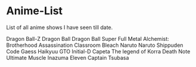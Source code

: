 # Anime-List
List of all anime shows I have seen till date.

Dragon Ball-Z
Dragon Ball
Dragon Ball Super
Full Metal Alchemist: Brotherhood
Assassination Classroom
Bleach 
Naruto
Naruto Shippuden
Code Gaess 
Haikyuu 
GTO
Initial-D
Capeta
The legend of Korra
Death Note
Ultimate Muscle
Inazuma Eleven
Captain Tsubasa
